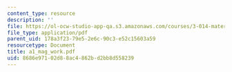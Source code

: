 ```yaml
---
content_type: resource
description: ''
file: https://ol-ocw-studio-app-qa.s3.amazonaws.com/courses/3-014-materials-laboratory-fall-2006/8686e97102d88ac4862bd2bb8d558239_a1_mag_work.pdf
file_type: application/pdf
parent_uid: 178a3f23-79e5-2e6c-90c3-e52c15603a59
resourcetype: Document
title: a1_mag_work.pdf
uid: 8686e971-02d8-8ac4-862b-d2bb8d558239
---
```

